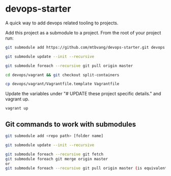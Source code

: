 # devops-starter

A quick way to add devops related tooling to projects.

Add this project as a submodule to a project. From the root of your project run:

```sh
git submodule add https://github.com/mtbvang/devops-starter.git devops

git submodule update --init --recursive

git submodule foreach --recursive git pull origin master

cd devops/vagrant && git checkout split-containers

cp devops/vagrant/Vagrantfile.template Vagrantfile
```
Update the variables under "# UPDATE these project specific details." and vagrant up.

```sh
vagrant up
```

## Git commands to work with submodules

```sh
git submodule add <repo path> [folder name]

git submodule update --init --recursive

git submodule foreach --recursive git fetch
git submodule foreach git merge origin master
or
git submodule foreach --recursive git pull origin master (is equivalent to a fetch and then merge)

```

